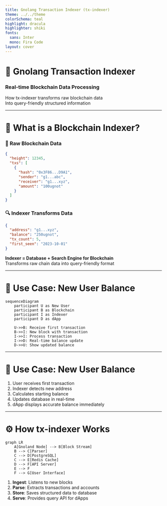 ```yaml
---
title: Gnolang Transaction Indexer (tx-indexer)
theme: ../../theme
colorSchema: teal
highlight: dracula
highlighter: shiki
fonts:
  sans: Inter
  mono: Fira Code
layout: cover
---
```


# 🚀 Gnolang Transaction Indexer  
### Real-time Blockchain Data Processing

How tx-indexer transforms raw blockchain data  
Into query-friendly structured information

---

# 🤔 What is a Blockchain Indexer?

<div class="grid grid-cols-2 gap-8">
<div>

### 🧱 Raw Blockchain Data
```json
{
  "height": 12345,
  "txs": [
    {
      "hash": "0x3F86...D9A1",
      "sender": "g1...abc",
      "receiver": "g1...xyz",
      "amount": "100ugnot"
    }
  ]
}
```
</div>
<div>

### 🔍 Indexer Transforms Data
```json
{
  "address": "g1...xyz",
  "balance": "250ugnot",
  "tx_count": 5,
  "first_seen": "2023-10-01"
}
```
</div>
</div>

**Indexer = Database + Search Engine for Blockchain**  
Transforms raw chain data into query-friendly format

---

# 🧾 Use Case: New User Balance

```mermaid
sequenceDiagram
    participant U as New User
    participant B as Blockchain
    participant I as Indexer
    participant D as dApp
    
    U->>B: Receive first transaction
    B->>I: New block with transaction
    I->>I: Process transaction
    I->>D: Real-time balance update
    D->>U: Show updated balance
```

---

# 🧾 Use Case: New User Balance

1. User receives first transaction
2. Indexer detects new address
3. Calculates starting balance
4. Updates database in real-time
5. dApp displays accurate balance immediately

---

# ⚙️ How tx-indexer Works

```mermaid
graph LR
    A[Gnoland Node] --> B[Block Stream]
    B --> C[Parser]
    C --> D[PostgreSQL]
    C --> E[Redis Cache]
    D --> F[API Server]
    E --> F
    F --> G[User Interface]
```

1. **Ingest**: Listens to new blocks
2. **Parse**: Extracts transactions and accounts
3. **Store**: Saves structured data to database
4. **Serve**: Provides query API for dApps

